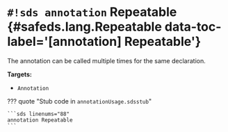 # `#!sds annotation` Repeatable {#safeds.lang.Repeatable data-toc-label='[annotation] Repeatable'}

The annotation can be called multiple times for the same declaration.

**Targets:**

- `Annotation`

??? quote "Stub code in `annotationUsage.sdsstub`"

    ```sds linenums="88"
    annotation Repeatable
    ```
